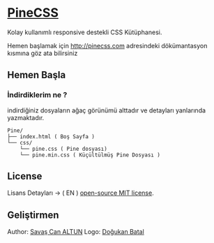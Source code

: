 # [PineCSS](http://pinecss.com)
Kolay kullanımlı responsive destekli CSS Kütüphanesi.

Hemen başlamak için <http://pinecss.com> adresindeki dökümantasyon kısmına göz ata bilirsiniz

## Hemen Başla

### İndirdiklerim ne ?
indirdiğiniz dosyaların ağaç görünümü alttadır ve detayları yanlarında yazmaktadır. 
```
Pine/
├── index.html ( Boş Sayfa )
└── css/
    └── pine.css ( Pine dosyası)
    └── pine.min.css ( Küçültülmüş Pine Dosyası ) 
```
## License
Lisans Detayları -> ( EN )  [open-source MIT license](https://github.com/PineCSS/pine/blob/master/LICENSE).

## Geliştirmen
Author: [Savaş Can ALTUN](http://savascanaltun.com.tr)
Logo: [Doğukan Batal](http://dogukanbatal.com)